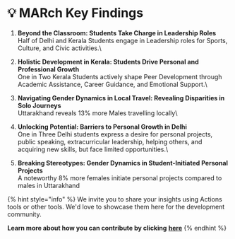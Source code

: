 # 💡 MARch Key Findings

1. **Beyond the Classroom: Students Take Charge in Leadership Roles**\
   Half of Delhi and Kerala Students engage in Leadership roles for Sports, Culture, and Civic activities.\

2. **Holistic Development in Kerala: Students Drive Personal and Professional Growth**\
   One in Two Kerala Students actively shape Peer Development through Academic Assistance, Career Guidance, and Emotional Support.\

3. **Navigating Gender Dynamics in Local Travel: Revealing Disparities in Solo Journeys**\
   Uttarakhand reveals 13% more Males travelling locally\

4. **Unlocking Potential: Barriers to Personal Growth in Delhi**\
   One in Three Delhi students express a desire for personal projects, public speaking, extracurricular leadership, helping others, and acquiring new skills, but face limited opportunities.\

5. **Breaking Stereotypes: Gender Dynamics in Student-Initiated Personal Projects**\
   A noteworthy 8% more females initiate personal projects compared to males in Uttarakhand

{% hint style="info" %}
We invite you to share your insights using Actions tools or other tools. We'd love to showcase them here for the development community.&#x20;

**Learn more about how you can contribute by clicking** [**here**](../contributing-guidelines/)
{% endhint %}
